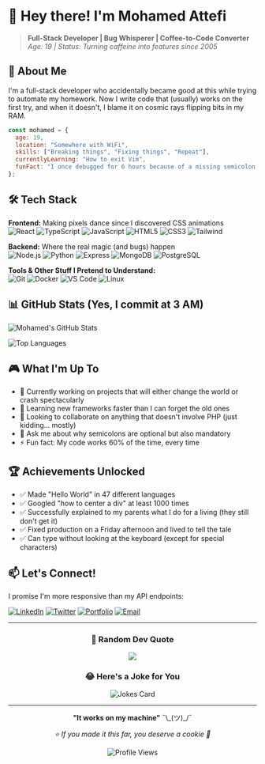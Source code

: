 # 👋 Hey there! I'm Mohamed Attefi

> **Full-Stack Developer | Bug Whisperer | Coffee-to-Code Converter**  
> *Age: 19 | Status: Turning caffeine into features since 2005*

## 🎯 About Me

I'm a full-stack developer who accidentally became good at this while trying to automate my homework. Now I write code that (usually) works on the first try, and when it doesn't, I blame it on cosmic rays flipping bits in my RAM.

```javascript
const mohamed = {
  age: 19,
  location: "Somewhere with WiFi",
  skills: ["Breaking things", "Fixing things", "Repeat"],
  currentlyLearning: "How to exit Vim",
  funFact: "I once debugged for 6 hours because of a missing semicolon. We don't talk about it."
};
```

## 🛠️ Tech Stack

**Frontend:** Making pixels dance since I discovered CSS animations  
![React](https://img.shields.io/badge/-React-61DAFB?style=flat-square&logo=react&logoColor=black)
![TypeScript](https://img.shields.io/badge/-TypeScript-3178C6?style=flat-square&logo=typescript&logoColor=white)
![JavaScript](https://img.shields.io/badge/-JavaScript-F7DF1E?style=flat-square&logo=javascript&logoColor=black)
![HTML5](https://img.shields.io/badge/-HTML5-E34F26?style=flat-square&logo=html5&logoColor=white)
![CSS3](https://img.shields.io/badge/-CSS3-1572B6?style=flat-square&logo=css3&logoColor=white)
![Tailwind](https://img.shields.io/badge/-Tailwind-38B2AC?style=flat-square&logo=tailwind-css&logoColor=white)

**Backend:** Where the real magic (and bugs) happen  
![Node.js](https://img.shields.io/badge/-Node.js-339933?style=flat-square&logo=node.js&logoColor=white)
![Python](https://img.shields.io/badge/-Python-3776AB?style=flat-square&logo=python&logoColor=white)
![Express](https://img.shields.io/badge/-Express-000000?style=flat-square&logo=express&logoColor=white)
![MongoDB](https://img.shields.io/badge/-MongoDB-47A248?style=flat-square&logo=mongodb&logoColor=white)
![PostgreSQL](https://img.shields.io/badge/-PostgreSQL-336791?style=flat-square&logo=postgresql&logoColor=white)

**Tools & Other Stuff I Pretend to Understand:**  
![Git](https://img.shields.io/badge/-Git-F05032?style=flat-square&logo=git&logoColor=white)
![Docker](https://img.shields.io/badge/-Docker-2496ED?style=flat-square&logo=docker&logoColor=white)
![VS Code](https://img.shields.io/badge/-VS%20Code-007ACC?style=flat-square&logo=visual-studio-code&logoColor=white)
![Linux](https://img.shields.io/badge/-Linux-FCC624?style=flat-square&logo=linux&logoColor=black)

## 📊 GitHub Stats (Yes, I commit at 3 AM)

![Mohamed's GitHub Stats](https://github-readme-stats.vercel.app/api?username=mohamedAttefi-arch&show_icons=true&theme=radical&hide_border=true)

![Top Languages](https://github-readme-stats.vercel.app/api/top-langs/?username=mohamedAttefi-arch&layout=compact&theme=radical&hide_border=true)

## 🎮 What I'm Up To

- 🔭 Currently working on projects that will either change the world or crash spectacularly
- 🌱 Learning new frameworks faster than I can forget the old ones
- 👯 Looking to collaborate on anything that doesn't involve PHP (just kidding... mostly)
- 💬 Ask me about why semicolons are optional but also mandatory
- ⚡ Fun fact: My code works 60% of the time, every time

## 🏆 Achievements Unlocked

- ✅ Made "Hello World" in 47 different languages
- ✅ Googled "how to center a div" at least 1000 times
- ✅ Successfully explained to my parents what I do for a living (they still don't get it)
- ✅ Fixed production on a Friday afternoon and lived to tell the tale
- ✅ Can type without looking at the keyboard (except for special characters)

## 📫 Let's Connect!

I promise I'm more responsive than my API endpoints:

[![LinkedIn](https://img.shields.io/badge/-LinkedIn-0077B5?style=flat-square&logo=linkedin&logoColor=white)](https://linkedin.com/in/YOUR_PROFILE)
[![Twitter](https://img.shields.io/badge/-Twitter-1DA1F2?style=flat-square&logo=twitter&logoColor=white)](https://twitter.com/YOUR_HANDLE)
[![Portfolio](https://img.shields.io/badge/-Portfolio-000000?style=flat-square&logo=react&logoColor=white)](https://your-portfolio.com)
[![Email](https://img.shields.io/badge/-Email-D14836?style=flat-square&logo=gmail&logoColor=white)](mailto:your.email@example.com)

---

<div align="center">
  
### 💭 Random Dev Quote
  
![](https://quotes-github-readme.vercel.app/api?type=horizontal&theme=radical)

### 😂 Here's a Joke for You
  
![Jokes Card](https://readme-jokes.vercel.app/api?theme=radical)

---

**"It works on my machine"** ¯\\\_(ツ)\_/¯

*⭐ If you made it this far, you deserve a cookie 🍪*

![Profile Views](https://komarev.com/ghpvc/?username=YOUR_USERNAME&color=blueviolet&style=flat-square&label=Profile+Stalkers)

</div>
